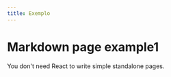 ```yaml
---
title: Exemplo
---
```


# Markdown page example1

You don't need React to write simple standalone pages.
